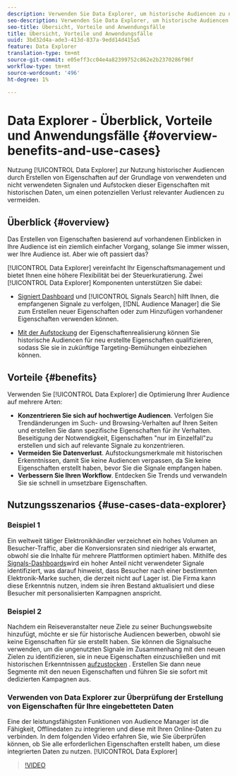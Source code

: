 ```yaml
---
description: Verwenden Sie Data Explorer, um historische Audiencen zu nutzen, indem Sie Eigenschaften auf der Grundlage von verwendeten und nicht verwendeten Signalen erstellen und diese mit historischen Daten aufstocken, um einen potenziellen Verlust relevanter Audiencen zu vermeiden.
seo-description: Verwenden Sie Data Explorer, um historische Audiencen zu nutzen, indem Sie Eigenschaften auf der Grundlage von verwendeten und nicht verwendeten Signalen erstellen und diese mit historischen Daten aufstocken, um einen potenziellen Verlust relevanter Audiencen zu vermeiden.
seo-title: Übersicht, Vorteile und Anwendungsfälle
title: Übersicht, Vorteile und Anwendungsfälle
uuid: 3bd32d4a-ade3-413d-837a-9edd14d415a5
feature: Data Explorer
translation-type: tm+mt
source-git-commit: e05eff3cc04e4a82399752c862e2b2370286f96f
workflow-type: tm+mt
source-wordcount: '496'
ht-degree: 1%

---
```



# Data Explorer - Überblick, Vorteile und Anwendungsfälle {#overview-benefits-and-use-cases}

Nutzung [!UICONTROL Data Explorer] zur Nutzung historischer Audiencen durch Erstellen von Eigenschaften auf der Grundlage von verwendeten und nicht verwendeten Signalen und Aufstocken dieser Eigenschaften mit historischen Daten, um einen potenziellen Verlust relevanter Audiencen zu vermeiden.

## Überblick {#overview}

Das Erstellen von Eigenschaften basierend auf vorhandenen Einblicken in Ihre Audience ist ein ziemlich einfacher Vorgang, solange Sie immer wissen, wer Ihre Audience ist. Aber wie oft passiert das?

[!UICONTROL Data Explorer] vereinfacht Ihr Eigenschaftsmanagement und bietet Ihnen eine höhere Flexibilität bei der Steuerkuratierung. Zwei [!UICONTROL Data Explorer] Komponenten unterstützen Sie dabei:

* [Signiert Dashboard](../../features/data-explorer/data-explorer-signals-dashboard.md) und [!UICONTROL Signals Search] hilft Ihnen, die empfangenen Signale zu verfolgen, [!DNL Audience Manager] die Sie zum Erstellen neuer Eigenschaften oder zum Hinzufügen vorhandener Eigenschaften verwenden können.

* [Mit der Aufstockung](../../features/data-explorer/data-explorer-trait-backfill.md) der Eigenschaftenrealisierung können Sie historische Audiencen für neu erstellte Eigenschaften qualifizieren, sodass Sie sie in zukünftige Targeting-Bemühungen einbeziehen können.

## Vorteile {#benefits}

Verwenden Sie [!UICONTROL Data Explorer] die Optimierung Ihrer Audience auf mehrere Arten:

* **Konzentrieren Sie sich auf hochwertige Audiencen**. Verfolgen Sie Trendänderungen im Such- und Browsing-Verhalten auf Ihren Seiten und erstellen Sie dann spezifische Eigenschaften für ihr Verhalten. Beseitigung der Notwendigkeit, Eigenschaften &quot;nur im Einzelfall&quot;zu erstellen und sich auf relevante Signale zu konzentrieren.
* **Vermeiden Sie Datenverlust**. Aufstockungsmerkmale mit historischen Erkenntnissen, damit Sie keine Audiencen verpassen, da Sie keine Eigenschaften erstellt haben, bevor Sie die Signale empfangen haben.
* **Verbessern Sie Ihren Workflow**. Entdecken Sie Trends und verwandeln Sie sie schnell in umsetzbare Eigenschaften.

## Nutzungsszenarios {#use-cases-data-explorer}

### Beispiel 1

Ein weltweit tätiger Elektronikhändler verzeichnet ein hohes Volumen an Besucher-Traffic, aber die Konversionsraten sind niedriger als erwartet, obwohl sie die Inhalte für mehrere Plattformen optimiert haben. Mithilfe des [Signals-Dashboards](../../features/data-explorer/data-explorer-signals-dashboard.md)wird ein hoher Anteil nicht verwendeter Signale identifiziert, was darauf hinweist, dass Besucher nach einer bestimmten Elektronik-Marke suchen, die derzeit nicht auf Lager ist. Die Firma kann diese Erkenntnis nutzen, indem sie ihren Bestand aktualisiert und diese Besucher mit personalisierten Kampagnen anspricht.

### Beispiel 2

Nachdem ein Reiseveranstalter neue Ziele zu seiner Buchungswebsite hinzufügt, möchte er sie für historische Audiencen bewerben, obwohl sie keine Eigenschaften für sie erstellt haben. Sie können die Signalsuche verwenden, um die ungenutzten Signale im Zusammenhang mit den neuen Zielen zu identifizieren, sie in neue Eigenschaften einzuschließen und mit historischen Erkenntnissen [aufzustocken](../../features/data-explorer/data-explorer-trait-backfill.md) . Erstellen Sie dann neue Segmente mit den neuen Eigenschaften und führen Sie sie sofort mit dedizierten Kampagnen aus.

### Verwenden von Data Explorer zur Überprüfung der Erstellung von Eigenschaften für Ihre eingebetteten Daten

Eine der leistungsfähigsten Funktionen von Audience Manager ist die Fähigkeit, Offlinedaten zu integrieren und diese mit Ihren Online-Daten zu verbinden. In dem folgenden Video erfahren Sie, wie Sie überprüfen können, ob Sie alle erforderlichen Eigenschaften erstellt haben, um diese integrierten Daten zu nutzen. [!UICONTROL Data Explorer]

>[!VIDEO](https://video.tv.adobe.com/v/25149/)